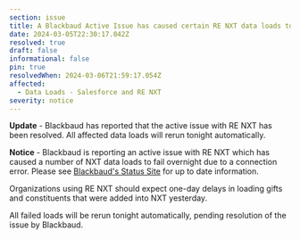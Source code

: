 ```yaml
---
section: issue
title: A Blackbaud Active Issue has caused certain RE NXT data loads to fail overnight
date: 2024-03-05T22:30:17.042Z
resolved: true
draft: false
informational: false
pin: true
resolvedWhen: 2024-03-06T21:59:17.054Z
affected:
  - Data Loads - Salesforce and RE NXT
severity: notice
---
```

**U﻿pdate** - Blackbaud has reported that the active issue with RE NXT has been resolved. All affected data loads will rerun tonight automatically.

**Notice** - B﻿lackbaud is reporting an active issue with RE NXT which has caused a number of NXT data loads to fail overnight due to a connection error. Please see [Blackbaud's Status Site](https://status.blackbaud.com/) for up to date information.

Organizations using RE NXT should expect one-day delays in loading gifts and constituents that were added into NXT yesterday.

All failed loads will be rerun tonight automatically, pending resolution of the issue by Blackbaud.